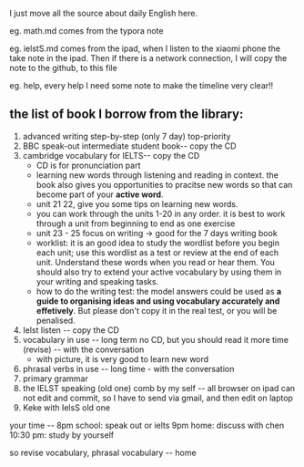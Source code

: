 I just move all the source about daily English here.

eg. math.md  comes from the typora note

eg. ielstS.md comes from the ipad, when I listen to the xiaomi phone the take note in the ipad. Then if there is a network connection, I will copy the note to the github, to this file

eg. help, every help I need some note to make the timeline very clear!!



## the list of book I borrow from the library:
1. advanced writing step-by-step (only 7 day) top-priority
2. BBC speak-out intermediate student book-- copy the CD
3. cambridge vocabulary for IELTS-- copy the CD
    - CD is for pronunciation part
    - learning new words through listening and reading in context. the book also gives you opportunities to pracitse new words so that can become part of your **active word**.
    - unit 21 22, give you some tips on learning new words.
    - you can work through the units 1-20 in any order. it is best to work through a unit from beginning to end as one exercise
    - unit 23 - 25 focus on writing -> good for the 7 days writing book
    - worklist: it is an good idea to study the wordlist before you begin each unit; use this wordlist as a test or review at the end of each unit. Understand these words when you read or hear them. You should also try to extend your active vocabulary by using them in your writing and speaking tasks.
    - how to do the writing test: the model answers could be used as **a guide to organising ideas and using vocabulary accurately and effetively**. But please don't copy it in the real test, or you will be penalised. 
4.  Ielst listen -- copy the CD
5.  vocabulary in use -- long term no CD, but you should read it more time (revise) -- with the conversation
    - with picture, it is very good to learn new word
6. phrasal verbs in use -- long time - with the conversation
7. primary grammar
8. the IELST speaking (old one) comb by my self -- all browser on ipad can not edit and commit, so I have to send via gmail, and then edit on laptop
9. Keke with IelsS old one

your time -- 8pm school: speak out or ielts
9pm home: discuss with chen  
10:30 pm: study by yourself  

so revise vocabulary, phrasal vocabulary -- home







